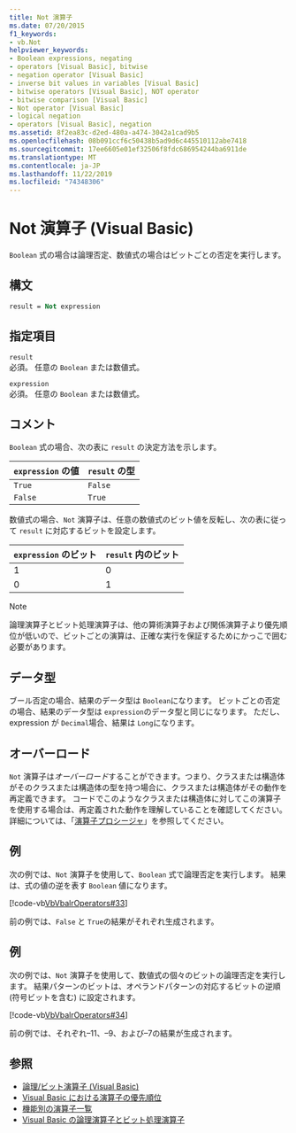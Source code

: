 ```yaml
---
title: Not 演算子
ms.date: 07/20/2015
f1_keywords:
- vb.Not
helpviewer_keywords:
- Boolean expressions, negating
- operators [Visual Basic], bitwise
- negation operator [Visual Basic]
- inverse bit values in variables [Visual Basic]
- bitwise operators [Visual Basic], NOT operator
- bitwise comparison [Visual Basic]
- Not operator [Visual Basic]
- logical negation
- operators [Visual Basic], negation
ms.assetid: 8f2ea83c-d2ed-480a-a474-3042a1cad9b5
ms.openlocfilehash: 08b091ccf6c50438b5ad9d6c445510112abe7418
ms.sourcegitcommit: 17ee6605e01ef32506f8fdc686954244ba6911de
ms.translationtype: MT
ms.contentlocale: ja-JP
ms.lasthandoff: 11/22/2019
ms.locfileid: "74348306"
---
```

# <a name="not-operator-visual-basic"></a>Not 演算子 (Visual Basic)
`Boolean` 式の場合は論理否定、数値式の場合はビットごとの否定を実行します。  
  
## <a name="syntax"></a>構文  
  
```vb  
result = Not expression  
```  
  
## <a name="parts"></a>指定項目  
 `result`  
 必須。 任意の `Boolean` または数値式。  
  
 `expression`  
 必須。 任意の `Boolean` または数値式。  
  
## <a name="remarks"></a>コメント  
 `Boolean` 式の場合、次の表に `result` の決定方法を示します。  
  
|`expression` の値|`result` の型|  
|------------------------|------------------------------|  
|`True`|`False`|  
|`False`|`True`|  
  
 数値式の場合、`Not` 演算子は、任意の数値式のビット値を反転し、次の表に従って `result` に対応するビットを設定します。  
  
|`expression` のビット|`result` 内のビット|  
|-------------------------------|----------------------------|  
|1|0|  
|0|1|  
  
> [!NOTE]
> 論理演算子とビット処理演算子は、他の算術演算子および関係演算子より優先順位が低いので、ビットごとの演算は、正確な実行を保証するためにかっこで囲む必要があります。  
  
## <a name="data-types"></a>データ型  
 ブール否定の場合、結果のデータ型は `Boolean`になります。 ビットごとの否定の場合、結果のデータ型は `expression`のデータ型と同じになります。 ただし、expression が `Decimal`場合、結果は `Long`になります。  
  
## <a name="overloading"></a>オーバーロード  
 `Not` 演算子は*オーバーロード*することができます。つまり、クラスまたは構造体がそのクラスまたは構造体の型を持つ場合に、クラスまたは構造体がその動作を再定義できます。 コードでこのようなクラスまたは構造体に対してこの演算子を使用する場合は、再定義された動作を理解していることを確認してください。 詳細については、「[演算子プロシージャ](../../../visual-basic/programming-guide/language-features/procedures/operator-procedures.md)」を参照してください。  
  
## <a name="example"></a>例  
 次の例では、`Not` 演算子を使用して、`Boolean` 式で論理否定を実行します。 結果は、式の値の逆を表す `Boolean` 値になります。  
  
 [!code-vb[VbVbalrOperators#33](~/samples/snippets/visualbasic/VS_Snippets_VBCSharp/VbVbalrOperators/VB/Class1.vb#33)]  
  
 前の例では、`False` と `True`の結果がそれぞれ生成されます。  
  
## <a name="example"></a>例  
 次の例では、`Not` 演算子を使用して、数値式の個々のビットの論理否定を実行します。 結果パターンのビットは、オペランドパターンの対応するビットの逆順 (符号ビットを含む) に設定されます。  
  
 [!code-vb[VbVbalrOperators#34](~/samples/snippets/visualbasic/VS_Snippets_VBCSharp/VbVbalrOperators/VB/Class1.vb#34)]  
  
 前の例では、それぞれ–11、–9、および–7の結果が生成されます。  
  
## <a name="see-also"></a>参照

- [論理/ビット演算子 (Visual Basic)](../../../visual-basic/language-reference/operators/logical-bitwise-operators.md)
- [Visual Basic における演算子の優先順位](../../../visual-basic/language-reference/operators/operator-precedence.md)
- [機能別の演算子一覧](../../../visual-basic/language-reference/operators/operators-listed-by-functionality.md)
- [Visual Basic の論理演算子とビット処理演算子](../../../visual-basic/programming-guide/language-features/operators-and-expressions/logical-and-bitwise-operators.md)
